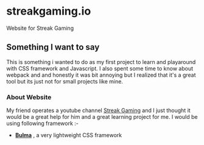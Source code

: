 # streakgaming.io
Website for Streak Gaming

## Something I want to say
This is something i wanted to do as my first project to learn and playaround with CSS framework and Javascript. 
I also spent some time to know about webpack and and honestly it was bit annoying but I realized that it's a great tool
but its just not for small projects like mine.

### About Website
My friend operates a youtube channel [Streak Gaming](https://www.youtube.com/channel/UC-TMzODlTEmB8YxOWHhazNA) and I just thought it would be a great help for him and a great learning project for me.
I would be using following framework :-
* [**Bulma**](http://bulma.io) , a very lightweight CSS framework
